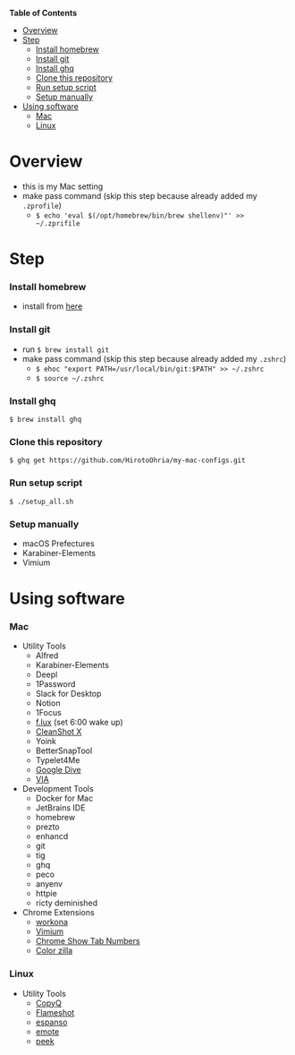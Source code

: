 <!-- START doctoc generated TOC please keep comment here to allow auto update -->
<!-- DON'T EDIT THIS SECTION, INSTEAD RE-RUN doctoc TO UPDATE -->
**Table of Contents**

- [Overview](#overview)
- [Step](#step)
    - [Install homebrew](#install-homebrew)
    - [Install git](#install-git)
    - [Install ghq](#install-ghq)
    - [Clone this repository](#clone-this-repository)
    - [Run setup script](#run-setup-script)
    - [Setup manually](#setup-manually)
- [Using software](#using-software)
    - [Mac](#mac)
    - [Linux](#linux)

<!-- END doctoc generated TOC please keep comment here to allow auto update -->

# Overview

- this is my Mac setting
- make pass command (skip this step because already added my `.zprofile`)
    - `$ echo 'eval $(/opt/homebrew/bin/brew shellenv)"' >> ~/.zprifile`

# Step

### Install homebrew

- install from [here](https://brew.sh/index)

### Install git

- run `$ brew install git`
- make pass command (skip this step because already added my `.zshrc`)
    - `$ ehoc "export PATH=/usr/local/bin/git:$PATH" >> ~/.zshrc`
    - `$ source ~/.zshrc`

### Install ghq

```shell
$ brew install ghq
```

### Clone this repository

```shell
$ ghq get https://github.com/HirotoOhria/my-mac-configs.git
```

### Run setup script

```shell
$ ./setup_all.sh
```

### Setup manually

- macOS Prefectures
- Karabiner-Elements
- Vimium

# Using software

### Mac

- Utility Tools
    - Alfred
    - Karabiner-Elements
    - Deepl
    - 1Password
    - Slack for Desktop
    - Notion
    - 1Focus
    - [f.lux](https://justgetflux.com/) (set 6:00 wake up)
    - [CleanShot X](https://cleanshot.com/)
    - Yoink
    - BetterSnapTool
    - Typelet4Me
    - [Google Dive](https://www.google.com/intl/ja_jp/drive/download/)
    - [VIA](https://github.com/the-via/releases/releases)
- Development Tools
    - Docker for Mac
    - JetBrains IDE
    - homebrew
    - prezto
    - enhancd
    - git
    - tig
    - ghq
    - peco
    - anyenv
    - httpie
    - ricty deminished
- Chrome Extensions
    - [workona](https://chrome.google.com/webstore/detail/workona-tab-manager/ailcmbgekjpnablpdkmaaccecekgdhlh)
    - [Vimium](https://chrome.google.com/webstore/detail/vimium/dbepggeogbaibhgnhhndojpepiihcmeb)
    - [Chrome Show Tab Numbers](https://chrome.google.com/webstore/detail/chrome-show-tab-numbers/pflnpcinjbcfefgbejjfanemlgcfjbna)
    - [Color zilla](https://chrome.google.com/webstore/detail/colorzilla/bhlhnicpbhignbdhedgjhgdocnmhomnp)

### Linux

- Utility Tools
    - [CopyQ](https://github.com/hluk/CopyQ)
    - [Flameshot](https://github.com/flameshot-org/flameshot)
    - [espanso](https://github.com/espanso/espanso)
    - [emote](https://github.com/tom-james-watson/Emote)
    - [peek](https://github.com/phw/peek)

